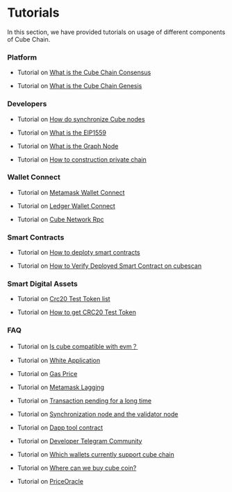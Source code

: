 # Tutorials

In this section, we have provided tutorials on usage of different components of Cube Chain.

### Platform

* Tutorial on [What is the Cube Chain Consensus](./consensus.md)

* Tutorial on [What is the Cube Chain Genesis](./genesis.md)



### Developers

* Tutorial on [How do synchronize Cube nodes](./dev/install.md)

* Tutorial on [What is the EIP1559](./dev/about-eip1559.md)

* Tutorial on [What is the Graph Node](./dev/graphnode.md)

* Tutorial on [How to construction private chain](./dev/private_chain.md)



### Wallet Connect

* Tutorial on [Metamask Wallet Connect](./wallet.md)

* Tutorial on [Ledger Wallet Connect](./wallet.md)

* Tutorial on [Cube Network Rpc](./mainnet.md)


### Smart Contracts

* Tutorial on [How to deploty smart contracts](./dev/contract.md)

* Tutorial on [How to Verify Deployed Smart Contract on cubescan](./dev/contract.md)

### Smart Digital Assets

* Tutorial on [Crc20 Test Token list](./testnet.md)

* Tutorial on [How to get CRC20 Test Token](./testnet.md)

### FAQ

* Tutorial on [Is cube compatible with evm？](./faq.md)

* Tutorial on [White Application](./dev/white-application.md)

* Tutorial on [Gas Price](./faq.md)

* Tutorial on [Metamask Lagging](./faq.md)

* Tutorial on [Transaction pending for a long time](./faq.md)

* Tutorial on [Synchronization node and the validator node](./faq.md)

* Tutorial on [Dapp tool contract](./faq.md)

* Tutorial on [Developer Telegram Community ](./faq.md)

* Tutorial on [Which wallets currently support cube chain](./faq.md)

* Tutorial on [Where can we buy cube coin?](./faq.md)

* Tutorial on [PriceOracle](./faq.md)




